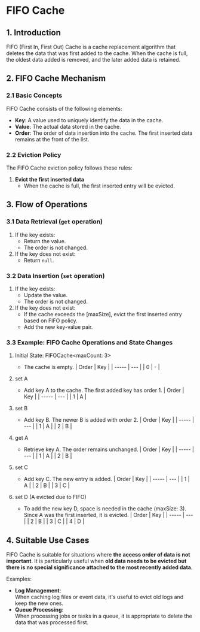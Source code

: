 # FIFO Cache

## 1. Introduction

FIFO (First In, First Out) Cache is a cache replacement algorithm that deletes the data that was first added to the cache. When the cache is full, the oldest data added is removed, and the later added data is retained.

## 2. FIFO Cache Mechanism

### 2.1 Basic Concepts

FIFO Cache consists of the following elements:

- **Key**: A value used to uniquely identify the data in the cache.
- **Value**: The actual data stored in the cache.
- **Order**: The order of data insertion into the cache. The first inserted data remains at the front of the list.

### 2.2 Eviction Policy

The FIFO Cache eviction policy follows these rules:

1. **Evict the first inserted data**
   - When the cache is full, the first inserted entry will be evicted.

## 3. Flow of Operations

### 3.1 Data Retrieval (`get` operation)

1. If the key exists:
   - Return the value.
   - The order is not changed.
2. If the key does not exist:
   - Return `null`.

### 3.2 Data Insertion (`set` operation)

1. If the key exists:
   - Update the value.
   - The order is not changed.
2. If the key does not exist:
   - If the cache exceeds the [maxSize], evict the first inserted entry based on FIFO policy.
   - Add the new key-value pair.

### 3.3 Example: FIFO Cache Operations and State Changes

1. Initial State: FIFOCache<maxCount: 3>

   - The cache is empty.
     | Order | Key |
     | ----- | --- |
     | 0 | - |

2. set A

   - Add key A to the cache. The first added key has order 1.
     | Order | Key |
     | ----- | --- |
     | 1 | A |

3. set B

   - Add key B. The newer B is added with order 2.
     | Order | Key |
     | ----- | --- |
     | 1 | A |
     | 2 | B |

4. get A

   - Retrieve key A. The order remains unchanged.
     | Order | Key |
     | ----- | --- |
     | 1 | A |
     | 2 | B |

5. set C

   - Add key C. The new entry is added.
     | Order | Key |
     | ----- | --- |
     | 1 | A |
     | 2 | B |
     | 3 | C |

6. set D (A evicted due to FIFO)

   - To add the new key D, space is needed in the cache (maxSize: 3). Since A was the first inserted, it is evicted.
     | Order | Key |
     | ----- | --- |
     | 2 | B |
     | 3 | C |
     | 4 | D |

## 4. Suitable Use Cases

FIFO Cache is suitable for situations where **the access order of data is not important**. It is particularly useful when **old data needs to be evicted but there is no special significance attached to the most recently added data**.

Examples:

- **Log Management**:  
  When caching log files or event data, it's useful to evict old logs and keep the new ones.
- **Queue Processing**:  
  When processing jobs or tasks in a queue, it is appropriate to delete the data that was processed first.
